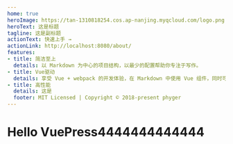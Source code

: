 ```yaml
---
home: true
heroImage: https://tan-1310818254.cos.ap-nanjing.myqcloud.com/logo.png
heroText: 这是标题
tagline: 这是副标题
actionText: 快速上手 →
actionLink: http://localhost:8080/about/
features:
- title: 简洁至上
  details: 以 Markdown 为中心的项目结构，以最少的配置帮助你专注于写作。
- title: Vue驱动
  details: 享受 Vue + webpack 的开发体验，在 Markdown 中使用 Vue 组件，同时可以使用 Vue 来开发自定义主题。
- title: 高性能
  details: 这是
  footer: MIT Licensed | Copyright © 2018-present phyger
---
```


# Hello VuePress4444444444444
